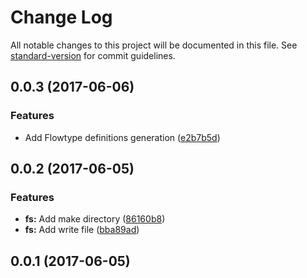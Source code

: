 # Change Log

All notable changes to this project will be documented in this file.
See [standard-version](https://github.com/conventional-changelog/standard-version) for commit guidelines.

<a name="0.0.3"></a>
## 0.0.3 (2017-06-06)


### Features

* Add Flowtype definitions generation ([e2b7b5d](https://github.com/njakob/utils/tree/master/packages/fs/commit/e2b7b5d))



<a name="0.0.2"></a>
## 0.0.2 (2017-06-05)


### Features

* **fs:** Add make directory ([86160b8](https://github.com/njakob/utils/tree/master/packages/fs/commit/86160b8))
* **fs:** Add write file ([bba89ad](https://github.com/njakob/utils/tree/master/packages/fs/commit/bba89ad))



<a name="0.0.1"></a>
## 0.0.1 (2017-06-05)
